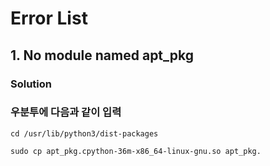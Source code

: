 # Error List

## 1. No module named apt_pkg </br>
### Solution<br>
### 우분투에 다음과 같이 입력
    cd /usr/lib/python3/dist-packages
   
    sudo cp apt_pkg.cpython-36m-x86_64-linux-gnu.so apt_pkg.